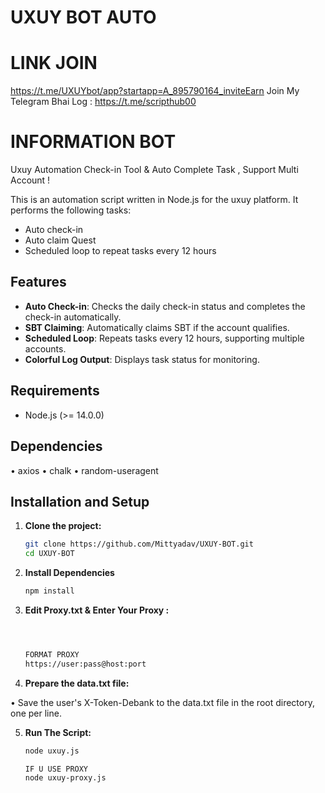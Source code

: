 # UXUY BOT AUTO 

# LINK JOIN
 
https://t.me/UXUYbot/app?startapp=A_895790164_inviteEarn
Join My Telegram Bhai Log : https://t.me/scripthub00


# INFORMATION BOT

Uxuy Automation Check-in Tool & Auto Complete Task , Support Multi Account !

This is an automation script written in Node.js for the uxuy platform. It performs the following tasks:

- Auto check-in
- Auto claim Quest
- Scheduled loop to repeat tasks every 12 hours

## Features

- **Auto Check-in**: Checks the daily check-in status and completes the check-in automatically.
- **SBT Claiming**: Automatically claims SBT if the account qualifies.
- **Scheduled Loop**: Repeats tasks every 12 hours, supporting multiple accounts.
- **Colorful Log Output**: Displays task status for monitoring.

## Requirements

- Node.js (>= 14.0.0)

## Dependencies
• axios
• chalk
• random-useragent

## Installation and Setup

1. **Clone the project:**

   ```bash
   git clone https://github.com/Mittyadav/UXUY-BOT.git
   cd UXUY-BOT

2. **Install Dependencies**

   ```bash
   npm install

3. **Edit Proxy.txt & Enter Your Proxy :**
   ```bash
   


   FORMAT PROXY
   https://user:pass@host:port


4. **Prepare the data.txt file:**
   
•  Save the user's X-Token-Debank to the data.txt file in the root directory, one per line.

5. **Run The Script:**
   ```bash
   node uxuy.js

   IF U USE PROXY 
   node uxuy-proxy.js
